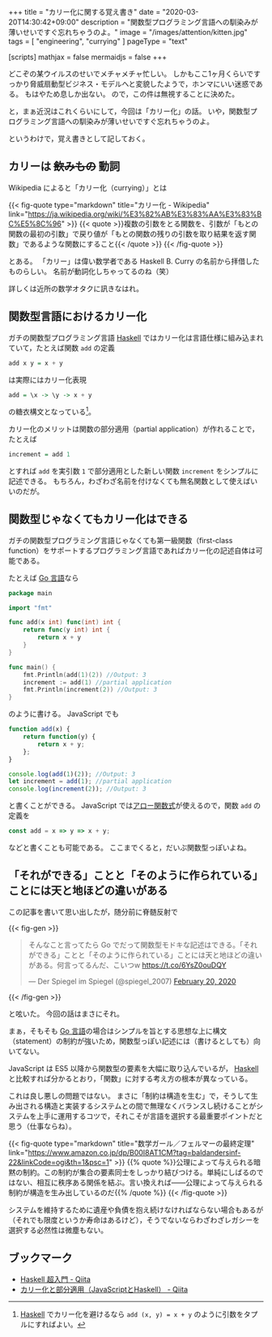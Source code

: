 +++
title = "カリー化に関する覚え書き"
date =  "2020-03-20T14:30:42+09:00"
description = "関数型プログラミング言語への馴染みが薄いせいですぐ忘れちゃうのよ。"
image = "/images/attention/kitten.jpg"
tags = [ "engineering", "currying" ]
pageType = "text"

[scripts]
  mathjax = false
  mermaidjs = false
+++

どこぞの某ウイルスのせいでメチャメチャ忙しい。
しかもここ1ヶ月くらいですっかり脅威扇動型ビジネス・モデルへと変貌したようで，ホンマにいい迷惑である。
もはやため息しか出ない。
ので，この件は無視することに決めた。

と，まぁ近況はこれくらいにして，今回は「カリー化」の話。
いや，関数型プログラミング言語への馴染みが薄いせいですぐ忘れちゃうのよ。

というわけで，覚え書きとして記しておく。

## カリーは ~~飲みもの~~ 動詞

Wikipedia によると「カリー化（currying）」とは

{{< fig-quote type="markdown" title="カリー化 - Wikipedia" link="https://ja.wikipedia.org/wiki/%E3%82%AB%E3%83%AA%E3%83%BC%E5%8C%96" >}}
{{< quote >}}複数の引数をとる関数を、引数が「もとの関数の最初の引数」で戻り値が「もとの関数の残りの引数を取り結果を返す関数」であるような関数にすること{{< /quote >}}
{{< /fig-quote >}}

とある。
「カリー」は偉い数学者である Haskell B. Curry の名前から拝借したものらしい。
名前が動詞化しちゃってるのね（笑）

詳しくは近所の数学オタクに訊きなはれ。

## 関数型言語におけるカリー化

ガチの関数型プログラミング言語 [Haskell] ではカリー化は言語仕様に組み込まれていて，たとえば関数 `add` の定義

```haskell
add x y = x + y
```

は実際にはカリー化表現

```haskell
add = \x -> \y -> x + y
```

の糖衣構文となっている[^tpl1]。

[^tpl1]: [Haskell] でカリー化を避けるなら `add (x, y) = x + y` のように引数をタプルにすればよい。

カリー化のメリットは関数の部分適用（partial application）が作れることで，たとえば

```haskell
increment = add 1
```

とすれば `add` を実引数 `1` で部分適用とした新しい関数 `increment` をシンプルに記述できる。
もちろん，わざわざ名前を付けなくても無名関数として使えばいいのだが。

## 関数型じゃなくてもカリー化はできる

ガチの関数型プログラミング言語じゃなくても第一級関数（first-class function）をサポートするプログラミング言語であればカリー化の記述自体は可能である。

たとえば [Go 言語]なら

```go { hl_lines=["5-9", 13]}
package main

import "fmt"

func add(x int) func(int) int {
	return func(y int) int {
		return x + y
	}
}

func main() {
	fmt.Println(add(1)(2)) //Output: 3
	increment := add(1) //partial application
	fmt.Println(increment(2)) //Output: 3
}
```

のように書ける。
JavaScript でも

```javascript { hl_lines=["1-5", 8]}
function add(x) {
    return function(y) {
        return x + y;
    };
}

console.log(add(1)(2)); //Output: 3
let increment = add(1); //partial application
console.log(increment(2)); //Output: 3
```

と書くことができる。
JavaScript では[アロー関数式]が使えるので，関数 `add` の定義を

```javascript
const add = x => y => x + y;
```

などと書くことも可能である。
ここまでくると，だいぶ関数型っぽいよね。

## 「それができる」ことと「そのように作られている」ことには天と地ほどの違いがある

この記事を書いて思い出したが，随分前に脊髄反射で

{{< fig-gen >}}
<blockquote class="twitter-tweet"><p lang="ja" dir="ltr">そんなこと言ってたら Go でだって関数型モドキな記述はできる。「それができる」ことと「そのように作られている」ことには天と地ほどの違いがある。何言ってるんだ、こいつw <a href="https://t.co/6YsZ0ouDQY">https://t.co/6YsZ0ouDQY</a></p>&mdash; Der Spiegel im Spiegel (@spiegel_2007) <a href="https://twitter.com/spiegel_2007/status/1230417545447870465?ref_src=twsrc%5Etfw">February 20, 2020</a></blockquote>
{{< /fig-gen >}}

と呟いた。
今回の話はまさにそれ。

まぁ，そもそも [Go 言語]の場合はシンプルを旨とする思想な上に構文（statement）の制約が強いため，関数型っぽい記述には（書けるとしても）向いてない。

JavaScript は ES5 以降から関数型の要素を大幅に取り込んでいるが， [Haskell] と比較すれば分かるとおり，「関数」に対する考え方の根本が異なっている。

これは良し悪しの問題ではない。
まさに「制約は構造を生む」で，そうして生み出される構造と実装するシステムとの間で無理なくバランスし続けることがシステムを上手に運用するコツで，それこそが言語を選択する最重要ポイントだと思う（仕事ならね）。

{{< fig-quote type="markdown" title="数学ガール／フェルマーの最終定理" link="https://www.amazon.co.jp/dp/B00I8AT1CM?tag=baldandersinf-22&linkCode=ogi&th=1&psc=1" >}}
{{% quote %}}公理によって与えられる暗黙の制約。この制約が集合の要素同士をしっかり結びつける。単純にしばるのではない、相互に秩序ある関係を結ぶ。言い換えれば――公理によって与えられる制約が構造を生み出しているのだ{{% /quote %}}
{{< /fig-quote >}}

システムを維持するために遺産や負債を抱え続けなければならない場合もあるが（それでも限度というか寿命はあるけど），そうでないならわざわざレガシーを選択する必然性は微塵もない。

## ブックマーク

- [Haskell 超入門 - Qiita](https://qiita.com/7shi/items/145f1234f8ec2af923ef)
- [カリー化と部分適用（JavaScriptとHaskell） - Qiita](https://qiita.com/7shi/items/a0143daac77a205e7962)

[Haskell]: https://www.haskell.org/ "Haskell Language"
[Go 言語]: https://golang.org/ "The Go Programming Language"
[アロー関数式]: https://developer.mozilla.org/ja/docs/Web/JavaScript/Reference/Functions/Arrow_functions "アロー関数 - JavaScript | MDN"

